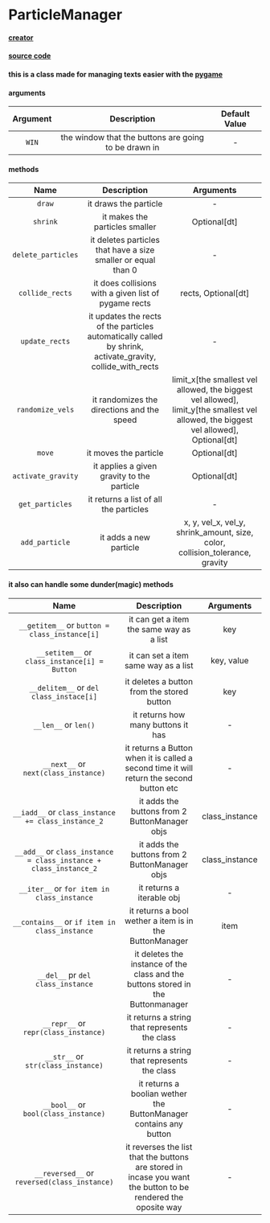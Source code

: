 # ParticleManager

#### [creator](https://github.com/Emc2356)
#### [source code](https://github.com/Emc2356/PygameHelper)

#### this is a class made for managing texts easier with the [pygame](https://www.pygame.org)

#### arguments

| Argument | Description | Default Value |
|:----------:|:-------------:|:---------------:|
| `WIN` | the window that the buttons are going to be drawn in | - |

#### methods 
| Name | Description | Arguments |
|:----:|:-----------:|:---------:|
| `draw` | it draws the particle | - |
| `shrink` | it makes the particles smaller | Optional[dt] |
| `delete_particles` | it deletes particles that have a size smaller or equal than 0 | - |
| `collide_rects` | it does collisions with a given list of pygame rects | rects, Optional[dt] |
| `update_rects` | it updates the rects of the particles automatically called by shrink, activate_gravity, collide_with_rects | - |
| `randomize_vels` | it randomizes the directions and the speed | limit_x[the smallest vel allowed, the biggest vel allowed], limit_y[the smallest vel allowed, the biggest vel allowed], Optional[dt] |
| `move` | it moves the particle | Optional[dt] |
| `activate_gravity` | it applies a given gravity to the particle | Optional[dt] |
| `get_particles` | it returns a list of all the particles | - |
| `add_particle` | it adds a new particle | x, y, vel_x, vel_y, shrink_amount, size, color, collision_tolerance, gravity |

#### it also can handle some dunder(magic) methods
| Name | Description | Arguments |
|:----:|:-----------:|:---------:|
| `__getitem__` or `button = class_instance[i]` | it can get a item the same way as a list | key |
| `__setitem__` or `class_instance[i] = Button` | it can set a item same way as a list  | key, value |
| `__delitem__` or `del class_instace[i]` | it deletes a button from the stored button | key |
| `__len__` or `len()` | it returns how many buttons it has | - |
| `__next__` or ` next(class_instance)` | it returns a Button when it is called a second time it will return the second button etc | - |
| `__iadd__` or `class_instance += class_instance_2` | it adds the buttons from 2 ButtonManager objs | class_instance |
| `__add__` or `class_instance = class_instance + class_instance_2` | it adds the buttons from 2 ButtonManager objs | class_instance |
| `__iter__` or `for item in class_instance` | it returns a iterable obj | - |
| `__contains__` or `if item in class_instance` | it returns a bool wether a item is in the ButtonManager | item |
| `__del__` pr `del class_instance` | it deletes the instance of the class and the buttons stored in the Buttonmanager | - |
| `__repr__` or `repr(class_instance)` | it returns a string that represents the class | - |
| `__str__` or `str(class_instance)` | it returns a string that represents the class | - |
| `__bool__` or `bool(class_instance)` | it returns a boolian wether the ButtonManager contains any button | - |
| `__reversed__` or `reversed(class_instance)` | it reverses the list that the buttons are stored in incase you want the button to be rendered the oposite way | - |

